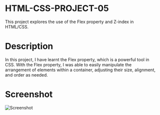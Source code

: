 # HTML-CSS-PROJECT-05

This project explores the use of the Flex property and Z-index in HTML/CSS.

# Description

In this project, I have learnt the Flex property, which is a powerful tool in CSS. With the Flex property, I was able to easily manipulate the arrangement of elements within a container, adjusting their size, alignment, and order as needed.


# Screenshot

![Screenshot](https://github.com/user-attachments/assets/4cd91b06-e666-4afd-b627-0bcd56b61e03)

